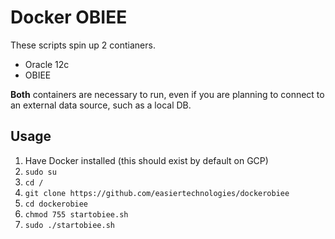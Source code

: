 # Docker OBIEE

These scripts spin up 2 contianers.  

- Oracle 12c
- OBIEE

**Both** containers are necessary to run, even if you are planning to connect to an external data source, such as a local DB.

## Usage

1. Have Docker installed (this should exist by default on GCP)
1. `sudo su`
1. `cd /`
1. `git clone https://github.com/easiertechnologies/dockerobiee`
1. `cd dockerobiee`
1. `chmod 755 startobiee.sh`
1. `sudo ./startobiee.sh`
